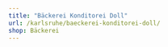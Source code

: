 ```yaml
---
title: "Bäckerei Konditorei Doll"
url: /karlsruhe/baeckerei-konditorei-doll/
shop: Bäckerei
---
```

